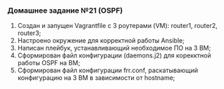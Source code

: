 ### Домашнее задание №21 (OSPF)
1. Создан и запущен Vagrantfile с 3 роутерами (VM): router1, router2, router3;
2. Настроено окружение для корректной работы Ansible;
3. Написан плейбук, устанавливающий необходимое ПО на 3 ВМ;
4. Сформирован файл конфигурации (daemons.j2) для корекктной работы OSPF на ВМ;
5. Сформирован файл конфигурации frr.conf, раскатывающий конфигурацию на 3 ВМ в зависимости от hostname;